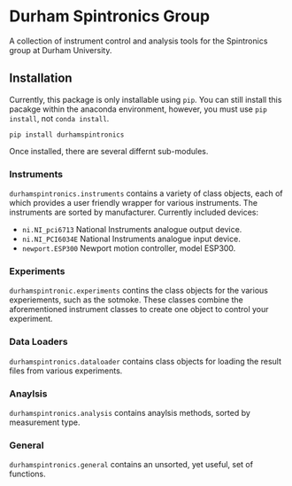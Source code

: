 # Durham Spintronics Group
A collection of instrument control and analysis tools for the Spintronics group at Durham University.

## Installation
Currently, this package is only installable using ```pip```. You can still install this pacakge within the anaconda environment, however, you must use ```pip install```, not ```conda install```.
```
pip install durhamspintronics
```
Once installed, there are several differnt sub-modules.

### Instruments
```durhamspintronics.instruments``` contains a variety of class objects, each of which provides a user friendly wrapper for various instruments. The instruments are sorted by manufacturer. Currently included devices:
* ```ni.NI_pci6713``` National Instruments analogue output device.
* ```ni.NI_PCI6034E``` National Instruments analogue input device.
* ```newport.ESP300``` Newport motion controller, model ESP300.

### Experiments
```durhamspintronic.experiments``` contins the class objects for the various experiements, such as the sotmoke. These classes combine the aforementioned instrument classes to create one object to control your experiment.

### Data Loaders
```durhamspintronics.dataloader``` contains class objects for loading the result files from various experiments.

### Anaylsis
```durhamspintronics.analysis``` contains anaylsis methods, sorted by measurement type.

### General
```durhamspintronics.general``` contains an unsorted, yet useful, set of functions.
